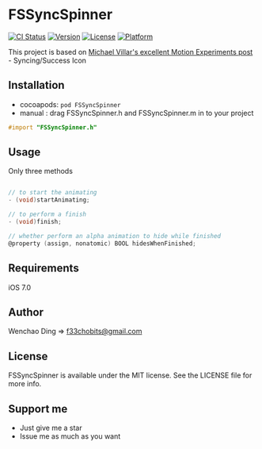 # FSSyncSpinner

[![CI Status](http://img.shields.io/travis/f33chobits/FSSyncSpinner.svg?style=flat)](https://travis-ci.org/f33chobits/FSSyncSpinner)
[![Version](https://img.shields.io/cocoapods/v/FSSyncSpinner.svg?style=flat)](http://cocoadocs.org/docsets/FSSyncSpinner)
[![License](https://img.shields.io/cocoapods/l/FSSyncSpinner.svg?style=flat)](http://cocoadocs.org/docsets/FSSyncSpinner)
[![Platform](https://img.shields.io/cocoapods/p/FSSyncSpinner.svg?style=flat)](http://cocoadocs.org/docsets/FSSyncSpinner)

This project is based on [Michael Villar's excellent Motion Experiments post](http://www.michaelvillar.com/motion) - Syncing/Success Icon

## Installation
* cocoapods: `pod FSSyncSpinner`
* manual   : drag FSSyncSpinner.h and FSSyncSpinner.m in to your project
```objective-c
#import "FSSyncSpinner.h"
```

## Usage
Only three methods
```objective-c

// to start the animating
- (void)startAnimating;

// to perform a finish
- (void)finish;

// whether perform an alpha animation to hide while finished
@property (assign, nonatomic) BOOL hidesWhenFinished;

```

## Requirements
iOS 7.0

## Author

Wenchao Ding => f33chobits@gmail.com

## License

FSSyncSpinner is available under the MIT license. See the LICENSE file for more info.

## Support me
* Just give me a star
* Issue me as much as you want

